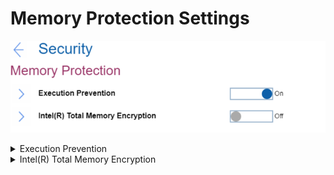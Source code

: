 # Memory Protection Settings #
![](./img/memoryprotection.png)

<details><summary>Execution Prevention</summary>
One of 2 possible states:

1.	On – if your OS supports Data Execution Prevention, this setting can prevent virus\worm attacks that create memory buffer overflows by running code where only data is allowed.
2.	**Off** – normal state. Default.

**Note**. Reset to ‘Off’ if your required applications cannot run.

| WMI Setting name | Values |
|:---|:---|
| DataExecutionPrevention | Disable,Enable |
</details>


<details><summary>Intel(R) Total Memory Encryption</summary>
One of 2 possible states for Total Memory Encryption (TME) to protect DRAM data from physical attacks:

1.	On – TME if on. When enabled, it will have the following impacts:
    * System memory tools, such as memtest86 and Lenovo Diagnostic-Memory test, will not work correctly
    * System performance will degrade by estimated 3-5%.
2.	**Off** – TME is off. Default.

| WMI Setting name | Values |
|:---|:---|
| TotalMemoryEncryption | Disable,Enable |
</details>
